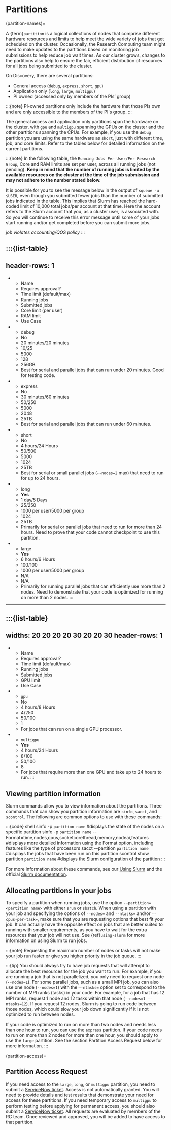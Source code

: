# Partitions

(partition-names)=

A {term}`partition` is a logical collections of nodes that comprise different hardware resources and limits to help meet the wide variety of jobs that get scheduled on the cluster. Occasionally, the Research Computing team might need to make updates to the partitions based on monitoring job submissions to help reduce job wait times. As our cluster grows, changes to the partitions also help to ensure the fair, efficient distribution of resources for all jobs being submitted to the cluster.

On Discovery, there are several partitions:

- General access (`debug`, `express`, `short`, `gpu`)
- Application only (`long`, `large`, `multigpu`)
- PI owned (accessed only by members of the PIs’ group)

:::{note}
PI-owned partitions only include the hardware that those PIs own and are only accessible to the members of the PI's group.
:::

The general access and application only partitions span the hardware on the cluster, with `gpu` and `multigpu` spanning the GPUs on the cluster and the other partitions spanning the CPUs. For example, if you use the `debug` partition you are using the same hardware as `short`, just with different time, job, and core limits. Refer to the tables below for detailed information on the current partitions.

:::{note}
In the following table, the `Running Jobs Per User/Per Research Group`, Core and RAM limits are set per user, across all running jobs (not pending). **Keep in mind that the number of running jobs is limited by the available resources on the cluster at the time of the job submission and may not adhere to the number stated below.**

It is possible for you to see the message below in the output of `squeue -u $USER`, even though you submitted fewer jobs than the number of submitted jobs indicated in the table. This implies that Slurm has reached the hard-coded limit of 10,000 total jobs/per account at that time. Here the account refers to the Slurm account that you, as a cluster user, is associated with. So you will continue to receive this error message until some of your jobs start running and/or get completed before you can submit more jobs.

*job violates accounting/QOS policy*
:::

:::{list-table}
---
header-rows: 1
---
* - Name
  - Requires approval?
  - Time limit (default/max)
  - Running jobs
  - Submitted jobs
  - Core limit (per user)
  - RAM limit
  - Use Case
* - debug
  - No
  - 20 minutes/20 minutes
  - 10/25
  - 5000
  - 128
  - 256GB
  - Best for serial and parallel jobs that can run under 20 minutes. Good for testing code.
* - express
  - No
  - 30 minutes/60 minutes
  - 50/250
  - 5000
  - 2048
  - 25TB
  - Best for serial and parallel jobs that can run under 60 minutes.
* - short
  - No
  - 4 hours/24 Hours
  - 50/500
  - 5000
  - 1024
  - 25TB
  - Best for serial or small parallel jobs (``--nodes=2`` max) that need to run for up to 24 hours.
* - long
  - **Yes**
  - 1 day/5 Days
  - 25/250
  - 1000 per user/5000 per group
  - 1024
  - 25TB
  - Primarily for serial or parallel jobs that need to run for more than 24 hours. Need to prove that your code cannot checkpoint to use this partition.
* - large
  - **Yes**
  - 6 hours/6 Hours
  - 100/100
  - 1000 per user/5000 per group
  - N/A
  - N/A
  - Primarily for running parallel jobs that can efficiently use more than 2 nodes. Need to demonstrate that your code is optimized for running on more than 2 nodes.
:::

---

:::{list-table}
---
widths: 20 20 20 20 30 20 20 30
header-rows: 1
---
* - Name
  - Requires approval?
  - Time limit (default/max)
  - Running jobs
  - Submitted jobs
  - GPU limit
  - Use Case
* - `gpu`
  - No
  - 4 hours/8 Hours
  - 4/250
  - 50/100
  - 1
  - For jobs that can run on a single GPU processor.
* - `multigpu`
  - **Yes**
  - 4 hours/24 Hours
  - 8/100
  - 50/100
  - 8
  - For jobs that require more than one GPU and take up to 24 hours to run.
:::

## Viewing partition information

Slurm commands allow you to view information about the partitions. Three commands that can show you partition information are `sinfo`, `sacct`, and `scontrol`. The following are common options to use with these commands:

:::{code} shell
sinfo -p `partition name` #displays the state of the nodes on a specific partition
sinfo -p `partition name` --Format=time,nodes,cpus,socketcorethread,memory,nodeai,features #displays more detailed information using the Format option, including features like the type of processors
sacct --partition `partition name` #displays the jobs that have been run on this partition
scontrol show partition `partition name` #displays the Slurm configuration of the partition
:::

For more information about these commands, see our [Using Slurm] and the official [Slurm documentation].

## Allocating partitions in your jobs

To specify a partition when running jobs, use the option `--partition=<partition name>` with either `srun` or `sbatch`. When using a partition with your job and specifying the options of `--nodes=` and `--ntasks=` and/or `--cpus-per-task=`, make sure that you are requesting options that best fit your job. It can actually have the opposite effect on jobs that are better suited to running with smaller requirements, as you have to wait for the extra resources that your job will not use. See {ref}`using-slurm` for more information on using Slurm to run jobs.

:::{note}
Requesting the maximum number of nodes or tasks will not make your job run faster or give you higher priority in the job queue.
:::

:::{tip}
You should always try to have job requests that will attempt to allocate the best resources for the job you want to run. For example, if you are running a job that is not parallelized, you only need to request one node (`--nodes=1`). For some parallel jobs, such as a small MPI job, you can also use one node (`--nodes=1`) with the `–-ntasks=` option set to correspond to the number of MPI ranks (tasks) in your code. For example, for a job that has 12 MPI ranks, request 1 node and 12 tasks within that node (`--nodes=1 –-ntasks=12`). If you request 12 nodes, Slurm is going to run code between those nodes, which could slow your job down significantly if it is not optimized to run between nodes.

If your code is optimized to run on more than two nodes and needs less than one hour to run, you can use the `express` partition. If your code needs to run on more than 2 nodes for more than one hour, you should apply to use the `large` partition. See the section Partition Access Request below for more information.
:::

(partition-access)=

## Partition Access Request

If you need access to the `large`, `long`, or `multigpu` partition, you need to submit a [ServiceNow ticket]. Access is not automatically granted. You will need to provide details and test results that demonstrate your need for access for these partitions. If you need temporary access to `multigpu` to perform testing before applying for permanent access, you should also submit a [ServiceNow ticket]. All requests are evaluated by members of the RC team. Once reviewed and approved, you will be added to have access to that partition.

[ServiceNow ticket]: https://bit.ly/NURC-PartitionAccess
[Slurm documentation]: https://slurm.schedmd.com/
[Using Slurm]: https://rc-docs.northeastern.edu/en/latest/using-discovery/slurm.html
